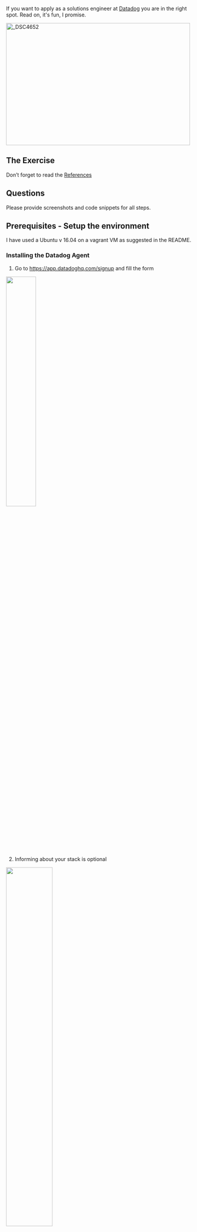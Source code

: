 If you want to apply as a solutions engineer at [Datadog](http://datadog.com) you are in the right spot. Read on, it's fun, I promise.

<a href="http://www.flickr.com/photos/alq666/10125225186/" title="The view from our roofdeck">
<img src="http://farm6.staticflickr.com/5497/10125225186_825bfdb929.jpg" width="500" height="332" alt="_DSC4652"></a>

## The Exercise

Don’t forget to read the [References](https://github.com/DataDog/hiring-engineers/blob/solutions-engineer/README.md#references)

## Questions

Please provide screenshots and code snippets for all steps.

## Prerequisites - Setup the environment

I have used a Ubuntu v 16.04 on a vagrant VM as suggested in the README.

### Installing the Datadog Agent

1. Go to https://app.datadoghq.com/signup and fill the form

<img src="/img/SignUp.png" width="40%">

2. Informing about your stack is optional

<img src="/img/Stack.png" width="50%">

3. Inform your OS (Ubuntu) and copy the agent installation command

<img src="/img/Command.png" width="75%">

4. Paste the command in the shell and wait for the agent to inform back. We're ready to go!

<img src="/img/Running.png" width="75%">

## Collecting Metrics:

* Add tags in the Agent config file and show us a screenshot of your host and its tags on the Host Map page in Datadog.

  1. On your server navigate to `/etc/datadog-agent`

          cd /etc/datadog-agent

  2. Edit the `datadog.yaml` file to include the following line: "tags: purpose:hiring, role:solutionsengineer, location:spain"
  
          sudo vi datadog.yaml

<img src="/img/ConfigTags.png" width="45%">   
   
  3. Restart the datadog agent
  
          sudo service datadog-agent restart
      
  4. The host is now showing the defined tags
    
<img src="/img/HostWithTags.png" width="100%">
    
* Install a database on your machine (MongoDB, MySQL, or PostgreSQL) and then install the respective Datadog integration for that database.

  1. I have choosen to install MongoDB. Full step by step guide on [MongoDB Installation Guide](https://docs.mongodb.com/manual/tutorial/install-mongodb-on-ubuntu/)
    
  2. The MongoDB integration is installed by default with the 6.x version of the agent. The only required configuration is to create a mongo.yaml file on `/etc/datadog-agent/conf.d/mongo.d/`

          cd /etc/datadog-agent/conf.d/mongo.d
          sudo vi mongo.yaml
  
    1. I have used the simplest possible version of the MongoDB yaml file.

<img src="/img/MongoYAML.png" width="30%">
    
   3. We need to change the file owner to dd-agent and then restart the agent.
    
     sudo chown dd-agent:dd-agent mongo.yaml
     sudo service datadog-agent restart
    
   4. In the agent status we can verify that the MongoDB integration is working
    
    sudo datadog-agent status
    
<img src="/img/MongoStatus.png" width="40%">
    
  5. In Datadog we navigate to Integration and activate the MongoDB Integration. First, selecting it from the list and then clicking on the **Install Integration** button

<img src="/img/Integrations.png" width="40%">

<img src="/img/MongoIntegration.png" width="80%">

  6. And we see some interesting metrics from the MongoDB Dashboard (available from the host, clicking on the _mongodb_ tag)
  
<img src="/img/MongoDashboard.png" width="100%">
    
* Create a custom Agent check that submits a metric named my_metric with a random value between 0 and 1000.

 1. Following instructions from [Datadog Documentation](https://docs.datadoghq.com/developers/write_agent_check/?tab=agentv6) it's fairly straight forward to create the custom agent check.
    1. Create a file called `ruben.yaml` on the `/etc/datadog-agent/conf.d/` folder with the following code:
    
      instances: [{}]
    
    2. Create a file named `ruben.py` on the `/etc/datadog-agent/checks.d/` folder with the following code
    
            from datadog_checks.checks import AgentCheck
            from random import uniform
            __version__ = "1.0.0"
            class Ruben(AgentCheck):
              def check(self, instance):
                self.gauge('custom.ruben', uniform(0, 1000))
   3. We can verify that the check is correct using the agent's commands: `sudo datadog-agent check ruben`
    
<img src="/img/CustomCheck.png" width="70%">

   4. And see the gauge graph on Datadog
   
<img src="/img/CustomCheckGraph.png" width="50%">

* Change your check's collection interval so that it only submits the metric once every 45 seconds.

  1. As described in [the Collection Interval section](https://docs.datadoghq.com/developers/write_agent_check/?tab=agentv6#collection-interval), changing the collection interval is done by setting it on the `ruben.yaml`file on `/etc/datadog-agent/conf.d/`
    1. The check config file, `ruben.yaml`, needs to be updated in the following way:

<img src="/img/CheckInterval.png" width="40%">

   2. The check is now sending data every 45 seconds.
   
<img src="/img/CheckIntervalGraph.png" width="70%">
  
* **Bonus Question** Can you change the collection interval without modifying the Python check file you created?

It seems that this question is outdated, as the obvious answer following the documentation) doesn't require to modify the custom check's python file.
Just for the sake of the exercise, I can try to answer the reverse question. How to report every 45 seconds without chaging the config file?.
    
 1. Considering the default reporting inteval is 15 seconds, and the agent will report only if the previous execution of the custom check has finished, a simple answer will be to include a `time.sleep(35)`step just after the `self.gauge('custom.ruben', uniform(0, 1000))`step.
 2. This will inhibit the agent to report in the second and third slots (15 and 30 seconds), but will freed the check code long enough the third slot arrives (45 seconds).

## Visualizing Data:

Utilize the Datadog API to create a Timeboard that contains:

* Your custom metric scoped over your host.
* Any metric from the Integration on your Database with the anomaly function applied.
* Your custom metric with the rollup function applied to sum up all the points for the past hour into one bucket

Please be sure, when submitting your hiring challenge, to include the script that you've used to create this Timeboard.

As described in the [Datadog Documentation](https://docs.datadoghq.com/api/?lang=bash#create-a-timeboard) the first thing required to use the API is to have both and API and an APP Keys.
 1. Keys are created and managed from the Datadog UI. Navigate to Integrations/API:
<img src="/img/APIKeysAccess.png" width="30%">
 2. The API key is already present, but the APP key is not. Create it from the UI by writing a name and clicking the Create Application Key button:
<img src="/img/APIKeyCreation.png" width="100%">
 3. The CURL command to create the required timeboard is the following:
  
	    curl  -X POST -H "Content-type: application/json" \
	    -d '{
		      "graphs" : [{
		  "title": "My Custom Check",
		  "definition": {
		    "viz": "timeseries",
		    "requests": [{"q": "avg:custom.ruben{host:ubuntu-xenial}"}] 
		    }  	
		  },
		  {
		  "title": "WT Dirty Bytes (Anomalies)",
		  "definition": {
		    "viz": "timeseries",
		    "requests": [{"q":"anomalies(avg:mongodb.wiredtiger.cache.tracked_dirty_bytes_in_cache{server:mongodb://localhost:27017/admin}, \u0027basic\u0027, 2)"}] 
		    }
		  },
		  {
		  "title": "My Custom Check (1h Buckets)",
		  "definition": {
		    "viz": "timeseries",
		    "type":"bars",
		    "requests": [{"q": "avg:custom.ruben{host:ubuntu-xenial}.rollup(sum,3600)"}] 
		    }
		  }],
	      "title" : "My Custom Timeboard",
	      "description" : "Basic timeboard over my custom check and some MongoDB variables",
	      "read_only": "True"
	    }' \
	    "https://api.datadoghq.com/api/v1/dash?api_key=edb197c52****************47&application_key=f11497***************f6df5c"`

  4. There are a few parts of the call that are not evident:
   
   1. `"graphs" : [{` This is an array. Include as many sub documents as required, in our case, 3.
   2. `"requests": [{"q": "avg:custom.ruben{host:ubuntu-xenial}"}]` Between curly braces the tags that will be used for filtering
   3. `\u0027basic\u0027` The parameter of the anomalies function needs to be between single quotes. Theey need to be escaped using their unicode representation.
   4. `"type":"bars"` Bars are a better representaion for this type of graph.

Once this is created, access the Dashboard from your Dashboard List in the UI:

<img src="/img/Timeboard.png" width="100%">

* Set the Timeboard's timeframe to the past 5 minutes
  1. Click and drag on the graph to set the timeframe
  
<img src="/img/Timeboard5m.png" width="100%">

* Take a snapshot of this graph and use the @ notation to send it to yourself.
  1. Using the small _camera_ icon on any graph the annotations windows appears.
  2. Putting the _@_ simbol will show a list of recipients on the organisation. In this example, only one:
  
<img src="/img/Annotation.png" width="30%">

 3. After a few seconds an email with the notification is received (if checked on My Settings/Preferences )

<img src="/img/AnnotationMail.png" width="90%">
 
* **Bonus Question**: What is the Anomaly graph displaying?

The anomaly graph is showing the temporal serie together with a gray band, highlighting the points of the serie out of the band. As described, the _deviation_ parameter controls the width of the band.
There are three different algorithms to determine the range of acceptable values. The simplest one (basic) only takes in account the distribution of the data present in the graph, while the most advanced ones (agile and robust) consider historical data and factors in temporal patterns of the data.

## Monitoring Data

Since you’ve already caught your test metric going above 800 once, you don’t want to have to continually watch this dashboard to be alerted when it goes above 800 again. So let’s make life easier by creating a monitor.

Create a new Metric Monitor that watches the average of your custom metric (my_metric) and will alert if it’s above the following values over the past 5 minutes:

* Warning threshold of 500
* Alerting threshold of 800
* And also ensure that it will notify you if there is No Data for this query over the past 10m.

 1. Navigate to _Monitors/New Monitor_ in the UI

<img src="/img/NewMonitor.png" width="30%">

 2. Select the Monitor type to _Metric_

<img src="/img/MonitorType.png" width="60%">

 3. Configure the Monitor as described. It's needed select MultiAlert and include `host` in the list of variables to be able to notify as required in the next step.

<img src="/img/Monitor.png" width="80%">

Please configure the monitor’s message so that it will:

* Send you an email whenever the monitor triggers.
* Create different messages based on whether the monitor is in an Alert, Warning, or No Data state.
* Include the metric value that caused the monitor to trigger and host ip when the Monitor triggers an Alert state.

  4. In the __Say What's Happening__ section write your custom message
  
<img src="/img/MonitorNotification.png" width="60%">

Here you have a transcript of the message I have created

		{{#is_warning}} Ok, just a warning. Things can get worse, just saying, but for the moment you're safe.

		The current value is {{value}}, if it gets to {{threshold}} you'll get another notification. {{/is_warning}} {{host.ip}} {{#is_alert}} Booom!

		The {{host.name}} server is facing a crisis.

		The value of the variable is now on {{value}}.

		There's nothing you can do to control a completely random variable, but if you feel the impulse of doing something, SSH to {{host.ip}} and pray in front of your screen.{{/is_alert}}

		{{#is_no_data}} We have not received data for this variable in the last 10 minutes.

		Maybe it's ok, maybe not. You better check the host status on this dashboard:

		https://app.datadoghq.com/dash/integration/system_overview?tpl_var_scope=host:{{host.name}}

		Have a nice day!{{/is_no_data}}

		@elterce@gmail.com

  5. The last line also sets the __Notify Your Team__ section

* When this monitor sends you an email notification, take a screenshot of the email that it sends you.

<img src="/img/MonitorEmail.png" width="80%">

* **Bonus Question**: Since this monitor is going to alert pretty often, you don’t want to be alerted when you are out of the office. Set up two scheduled downtimes for this monitor:

  * One that silences it from 7pm to 9am daily on M-F,
  * And one that silences it all day on Sat-Sun.
  * Make sure that your email is notified when you schedule the downtime and take a screenshot of that notification.
   1. Navigate to _Notifications/Manage Downtime_ in the UI

<img src="/img/ManageDowntime.png" width="30%">

   2. Click on the yellow __Schedule Downtime__ button on the top right of the screen.
   3. Fill the required data on screen.
   	1. In this step we're setting the weekday downtime
   
<img src="/img/Downtime1.png" width="60%">

<img src="/img/Downtime1Email.png" width="60%"> 
   
   4. Repeat step 2 and 3 to fill the weekend downtime.
   	1. Note that we're only silencing notifications out of the bonds of the already created downtime
	
<img src="/img/Downtime2.png" width="60%">

<img src="/img/Downtime2Email.png" width="60%">
	
## Collecting APM Data:

Given the following Flask app (or any Python/Ruby/Go app of your choice) instrument this using Datadog’s APM solution:

```python
from flask import Flask
import logging
import sys

# Have flask use stdout as the logger
main_logger = logging.getLogger()
main_logger.setLevel(logging.DEBUG)
c = logging.StreamHandler(sys.stdout)
formatter = logging.Formatter('%(asctime)s - %(name)s - %(levelname)s - %(message)s')
c.setFormatter(formatter)
main_logger.addHandler(c)

app = Flask(__name__)

@app.route('/')
def api_entry():
    return 'Entrypoint to the Application'

@app.route('/api/apm')
def apm_endpoint():
    return 'Getting APM Started'

@app.route('/api/trace')
def trace_endpoint():
    return 'Posting Traces'

if __name__ == '__main__':
    app.run(host='0.0.0.0', port='5050')
```

* **Note**: Using both ddtrace-run and manually inserting the Middleware has been known to cause issues. Please only use one or the other.

 0. Install Dependencies.
 	1. Create a folder for the application
	
		mkdir my_app
		cd my_app		
	2. Define a Python virtual environment. This helps with dependencies when several Python projects share the same server.
	
		sudo apt-get install python-virtualenv
		virtualenv venv
	3. Run the venv:
	
		. venv/bin/activate
	4. Install `Flask`by running the following command on the venv shell:
 
 		pip install Flask
	5. Create the `my_app.py`file with the provided code.
	
 1. Simple Solution
 	1. Datadog offers a a very straight forward way to trace Python applications. There is little control over the traces but provide basic instrumentation.
	2. Install `ddtrace`, the Datadog tracing agent for Python. 
	
		pip install ddtrace
		
	3. Run the app using the `ddtrace run` wrapper. Define the `FLASK_APP` variable with the path of your app. Set a port different from 5000 (already in use by the datadog agent, an unfortunately, the port by default in Flask)
	
		FLASK_APP=~/my_app/my_app.py ddtrace-run flask run --port 5050
		
	4. By calling some of the endpoints of the Service we generate traffic and traces that are sent to Datadog:
	
<img src="/img/AppRequests.png" width="40%">

<img src="/img/APMService.png" width="80%">
	5. Cliking on the Service provides a detailed view of the different calls to the resources and the response time fo each:
	
<img src="/img/APMTraces.png" width="100%">

* **Bonus Question**: What is the difference between a Service and a Resource?

Provide a link and a screenshot of a Dashboard with both APM and Infrastructure Metrics.

Please include your fully instrumented app in your submission, as well.

## Final Question:

Datadog has been used in a lot of creative ways in the past. We’ve written some blog posts about using Datadog to monitor the NYC Subway System, Pokemon Go, and even office restroom availability!

Is there anything creative you would use Datadog for?

## Instructions

If you have a question, create an issue in this repository.

To submit your answers:

* Fork this repo.
* Answer the questions in answers.md
* Commit as much code as you need to support your answers.
* Submit a pull request.
* Don't forget to include links to your dashboard(s), even better links and screenshots. We recommend that you include your screenshots inline with your answers.

## References

### How to get started with Datadog

* [Datadog overview](https://docs.datadoghq.com/)
* [Guide to graphing in Datadog](https://docs.datadoghq.com/graphing/)
* [Guide to monitoring in Datadog](https://docs.datadoghq.com/monitors/)

### The Datadog Agent and Metrics

* [Guide to the Agent](https://docs.datadoghq.com/agent/)
* [Datadog Docker-image repo](https://hub.docker.com/r/datadog/docker-dd-agent/)
* [Writing an Agent check](https://docs.datadoghq.com/developers/agent_checks/)
* [Datadog API](https://docs.datadoghq.com/api/)

### APM

* [Datadog Tracing Docs](https://docs.datadoghq.com/tracing)
* [Flask Introduction](http://flask.pocoo.org/docs/0.12/quickstart/)

### Vagrant

* [Setting Up Vagrant](https://www.vagrantup.com/intro/getting-started/)

### Other questions:

* [Datadog Help Center](https://help.datadoghq.com/hc/en-us)

